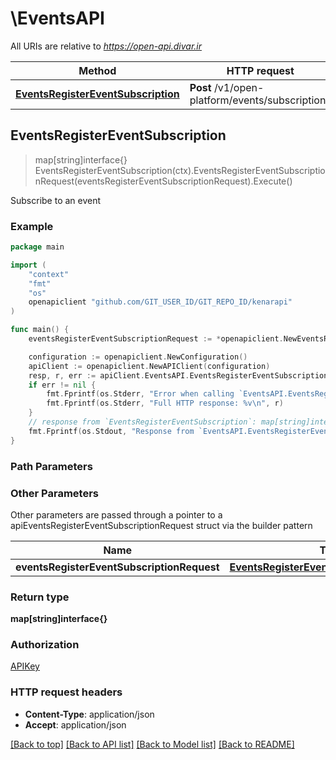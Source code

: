 # \EventsAPI

All URIs are relative to *https://open-api.divar.ir*

Method | HTTP request | Description
------------- | ------------- | -------------
[**EventsRegisterEventSubscription**](EventsAPI.md#EventsRegisterEventSubscription) | **Post** /v1/open-platform/events/subscriptions | Subscribe to an event



## EventsRegisterEventSubscription

> map[string]interface{} EventsRegisterEventSubscription(ctx).EventsRegisterEventSubscriptionRequest(eventsRegisterEventSubscriptionRequest).Execute()

Subscribe to an event



### Example

```go
package main

import (
	"context"
	"fmt"
	"os"
	openapiclient "github.com/GIT_USER_ID/GIT_REPO_ID/kenarapi"
)

func main() {
	eventsRegisterEventSubscriptionRequest := *openapiclient.NewEventsRegisterEventSubscriptionRequest() // EventsRegisterEventSubscriptionRequest | 

	configuration := openapiclient.NewConfiguration()
	apiClient := openapiclient.NewAPIClient(configuration)
	resp, r, err := apiClient.EventsAPI.EventsRegisterEventSubscription(context.Background()).EventsRegisterEventSubscriptionRequest(eventsRegisterEventSubscriptionRequest).Execute()
	if err != nil {
		fmt.Fprintf(os.Stderr, "Error when calling `EventsAPI.EventsRegisterEventSubscription``: %v\n", err)
		fmt.Fprintf(os.Stderr, "Full HTTP response: %v\n", r)
	}
	// response from `EventsRegisterEventSubscription`: map[string]interface{}
	fmt.Fprintf(os.Stdout, "Response from `EventsAPI.EventsRegisterEventSubscription`: %v\n", resp)
}
```

### Path Parameters



### Other Parameters

Other parameters are passed through a pointer to a apiEventsRegisterEventSubscriptionRequest struct via the builder pattern


Name | Type | Description  | Notes
------------- | ------------- | ------------- | -------------
 **eventsRegisterEventSubscriptionRequest** | [**EventsRegisterEventSubscriptionRequest**](EventsRegisterEventSubscriptionRequest.md) |  | 

### Return type

**map[string]interface{}**

### Authorization

[APIKey](../README.md#APIKey)

### HTTP request headers

- **Content-Type**: application/json
- **Accept**: application/json

[[Back to top]](#) [[Back to API list]](../README.md#documentation-for-api-endpoints)
[[Back to Model list]](../README.md#documentation-for-models)
[[Back to README]](../README.md)

